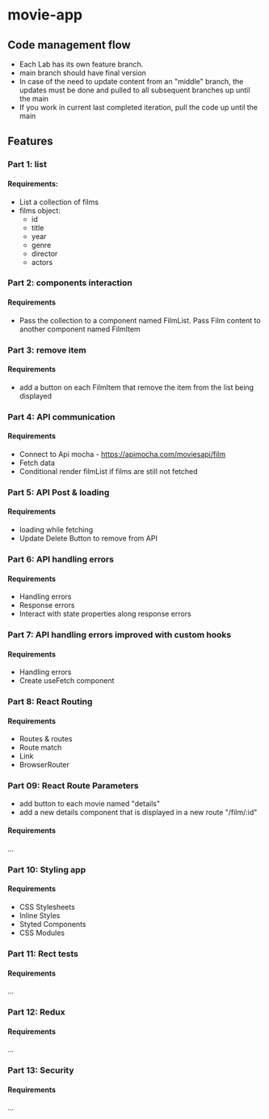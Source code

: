# movie-app

## Code management flow

- Each Lab has its own feature branch.
- main branch should have final version
- In case of the need to update content from an "middle" branch, the updates must be done and pulled to all subsequent branches up until the main
- If you work in current last completed iteration, pull the code up until the main

## Features

### Part 1: list

#### Requirements:

- List a collection of films
- films object:
  - id
  - title
  - year
  - genre
  - director
  - actors

### Part 2: components interaction

#### Requirements

- Pass the collection to a component named FilmList. Pass Film content to another component named FilmItem

### Part 3: remove item

#### Requirements

- add a button on each FilmItem that remove the item from the list being displayed

### Part 4: API communication

#### Requirements

- Connect to Api mocha - https://apimocha.com/moviesapi/film
- Fetch data
- Conditional render filmList if films are still not fetched

### Part 5: API Post & loading

#### Requirements

- loading while fetching
- Update Delete Button to remove from API

### Part 6: API handling errors

#### Requirements

- Handling errors
- Response errors
- Interact with state properties along response errors

### Part 7: API handling errors improved with custom hooks

#### Requirements

- Handling errors
- Create useFetch component

### Part 8: React Routing

#### Requirements

- Routes & routes
- Route match
- Link
- BrowserRouter

### Part 09: React Route Parameters

- add button to each movie named "details"
- add a new details component that is displayed in a new route "/film/:id"


#### Requirements

...

### Part 10: Styling app

#### Requirements

- CSS Stylesheets
- Inline Styles
- Styted Components
- CSS Modules


### Part 11: Rect tests

#### Requirements

...

### Part 12: Redux

#### Requirements

...

### Part 13: Security

#### Requirements

...
